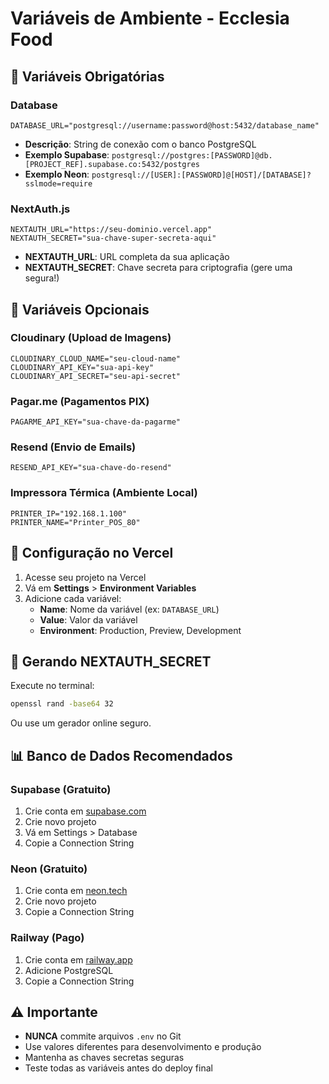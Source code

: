 # Variáveis de Ambiente - Ecclesia Food

## 🔧 Variáveis Obrigatórias

### Database
```
DATABASE_URL="postgresql://username:password@host:5432/database_name"
```
- **Descrição**: String de conexão com o banco PostgreSQL
- **Exemplo Supabase**: `postgresql://postgres:[PASSWORD]@db.[PROJECT_REF].supabase.co:5432/postgres`
- **Exemplo Neon**: `postgresql://[USER]:[PASSWORD]@[HOST]/[DATABASE]?sslmode=require`

### NextAuth.js
```
NEXTAUTH_URL="https://seu-dominio.vercel.app"
NEXTAUTH_SECRET="sua-chave-super-secreta-aqui"
```
- **NEXTAUTH_URL**: URL completa da sua aplicação
- **NEXTAUTH_SECRET**: Chave secreta para criptografia (gere uma segura!)

## 🔧 Variáveis Opcionais

### Cloudinary (Upload de Imagens)
```
CLOUDINARY_CLOUD_NAME="seu-cloud-name"
CLOUDINARY_API_KEY="sua-api-key"
CLOUDINARY_API_SECRET="seu-api-secret"
```

### Pagar.me (Pagamentos PIX)
```
PAGARME_API_KEY="sua-chave-da-pagarme"
```

### Resend (Envio de Emails)
```
RESEND_API_KEY="sua-chave-do-resend"
```

### Impressora Térmica (Ambiente Local)
```
PRINTER_IP="192.168.1.100"
PRINTER_NAME="Printer_POS_80"
```

## 🚀 Configuração no Vercel

1. Acesse seu projeto na Vercel
2. Vá em **Settings** > **Environment Variables**
3. Adicione cada variável:
   - **Name**: Nome da variável (ex: `DATABASE_URL`)
   - **Value**: Valor da variável
   - **Environment**: Production, Preview, Development

## 🔐 Gerando NEXTAUTH_SECRET

Execute no terminal:
```bash
openssl rand -base64 32
```

Ou use um gerador online seguro.

## 📊 Banco de Dados Recomendados

### Supabase (Gratuito)
1. Crie conta em [supabase.com](https://supabase.com)
2. Crie novo projeto
3. Vá em Settings > Database
4. Copie a Connection String

### Neon (Gratuito)
1. Crie conta em [neon.tech](https://neon.tech)
2. Crie novo projeto
3. Copie a Connection String

### Railway (Pago)
1. Crie conta em [railway.app](https://railway.app)
2. Adicione PostgreSQL
3. Copie a Connection String

## ⚠️ Importante

- **NUNCA** commite arquivos `.env` no Git
- Use valores diferentes para desenvolvimento e produção
- Mantenha as chaves secretas seguras
- Teste todas as variáveis antes do deploy final 